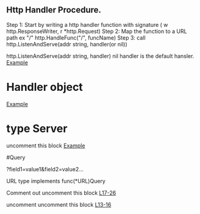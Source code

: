 ## Http Handler Procedure. 

Step 1: Start by writing a http handler function with signature ( w http.ResponseWriter, r *http.Request)
Step 2: Map the function to a URL path ex "/" http.HandleFunc("/", funcName)
Step 3: call http.ListenAndServe(addr string, handler(or nil)) 

http.ListenAndServe(addr string, handler) 
nil handler is the default hansler. 
[Example](webEx.go)

# Handler object

[Example](handlers/handleEx.go)


# type Server

uncomment this block
<a href="./webEx.go#L17"> Example</a>


#Query 

?field1=value1&field2=value2...


URL type implements func(*URL)Query

Comment out 
uncomment this block
<a href="./webEx.go#L17"> L17-26</a>


uncomment 
uncomment this block
<a href="./webEx.go#L17"> L13-16</a>